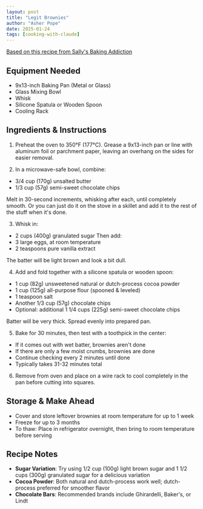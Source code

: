 ```yaml
---
layout: post
title: "Legit Brownies"
author: "Asher Pope"
date: 2025-01-24
tags: [cooking-with-claude]
---
```


[Based on this recipe from Sally's Baking Addiction](https://sallysbakingaddiction.com/seriously-fudgy-homemade-brownies/)

## Equipment Needed
- 9x13-inch Baking Pan (Metal or Glass)
- Glass Mixing Bowl
- Whisk
- Silicone Spatula or Wooden Spoon
- Cooling Rack

## Ingredients & Instructions

1. Preheat the oven to 350°F (177°C). Grease a 9x13-inch pan or line with aluminum foil or parchment paper, leaving an overhang on the sides for easier removal.

2. In a microwave-safe bowl, combine:
- 3/4 cup (170g) unsalted butter
- 1/3 cup (57g) semi-sweet chocolate chips
   
Melt in 30-second increments, whisking after each, until completely smooth. Or you can just do it on the stove in a skillet and add it to the rest of the stuff when it's done. 

3. Whisk in:
- 2 cups (400g) granulated sugar
Then add:
- 3 large eggs, at room temperature
- 2 teaspoons pure vanilla extract
   
The batter will be light brown and look a bit dull.

4. Add and fold together with a silicone spatula or wooden spoon:
- 1 cup (82g) unsweetened natural or dutch-process cocoa powder
- 1 cup (125g) all-purpose flour (spooned & leveled)
- 1 teaspoon salt
- Another 1/3 cup (57g) chocolate chips
- Optional: additional 1 1/4 cups (225g) semi-sweet chocolate chips

Batter will be very thick. Spread evenly into prepared pan.

5. Bake for 30 minutes, then test with a toothpick in the center:
- If it comes out with wet batter, brownies aren't done
- If there are only a few moist crumbs, brownies are done
- Continue checking every 2 minutes until done
- Typically takes 31-32 minutes total

6. Remove from oven and place on a wire rack to cool completely in the pan before cutting into squares.

## Storage & Make Ahead
- Cover and store leftover brownies at room temperature for up to 1 week
- Freeze for up to 3 months
- To thaw: Place in refrigerator overnight, then bring to room temperature before serving

## Recipe Notes
- **Sugar Variation**: Try using 1/2 cup (100g) light brown sugar and 1 1/2 cups (300g) granulated sugar for a delicious variation
- **Cocoa Powder**: Both natural and dutch-process work well; dutch-process preferred for smoother flavor
- **Chocolate Bars**: Recommended brands include Ghirardelli, Baker's, or Lindt